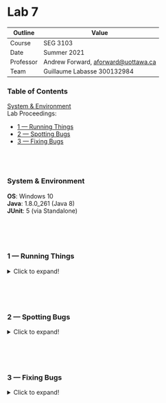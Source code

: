 # Lab 7

| Outline | Value |
| --- | --- |
| Course | SEG 3103 |
| Date | Summer 2021 |
| Professor | Andrew Forward, aforward@uottawa.ca |
| Team | Guillaume Labasse 300132984 |

### Table of Contents  
[System & Environment](#system--environment)  
Lab Proceedings:
* [1 — Running Things](#1--running-things)  
* [2 — Spotting Bugs](#2--spotting-bugs)  
* [3 — Fixing Bugs](#3--fixing-bugs)  
<br><br><br>

### System & Environment

**OS**: Windows 10<br>
**Java**: 1.8.0_261 (Java 8)<br>
**JUnit**: 5 (via Standalone)

<br><br><br>

### 1 — Running Things

<details>
<summary>Click to expand!</summary>

<br>Let's first compile and run the application:

```bash
$ javac -d dist src/*.java
$ java -cp ./dist Main
```

![Compiling & running](assets/comp_run.png)

The application runs correctly and appears mostly bug-free from playing around with it for a few minutes.
<br>I had to lower the width of the window for it to render the buttons correctly.
<br>Even though it wasn't asked for, let's also run the provided tests:

```bash
$ javac -d dist -cp lib/junit-platform-console-standalone-1.7.1.jar src/*.java test/*.java
$ java -jar lib/junit-platform-console-standalone-1.7.1.jar --class-path dist --scan-class-path
```

![Tests output](assets/tests.png)

All tests ran successfully.
</details>

<br><br><br>

### 2 — Spotting Bugs

<details>
<summary>Click to expand!</summary>

<br>TODO
</details>

<br><br><br>

### 3 — Fixing Bugs

<details>
<summary>Click to expand!</summary>

<br>TODO
</details>

